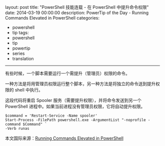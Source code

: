 ﻿layout: post
title: "PowerShell 技能连载 - 在 PowerShell 中提升命令权限"
date: 2014-03-19 00:00:00
description: PowerTip of the Day - Running Commands Elevated in PowerShell
categories:
- powershell
- tip
tags:
- powershell
- tip
- powertip
- series
- translation
---
有些时候，一个脚本需要运行一个需提升（管理员）权限的命令。

一种方法是将用管理员权限运行整个脚本，另一种方法是将独立的命令送到提升权限的 shell 中执行。

这段代码将重启 Spooler 服务（需要提升权限），并将命令发送到另一个 PowerShell 进程中。如果当前进程没有管理员权限，它将自动提升权限。

    $command = 'Restart-Service -Name spooler'
    Start-Process -FilePath powershell.exe -ArgumentList "-noprofile -command $Command" `  
    -Verb runas 

<!--more-->
本文国际来源：[Running Commands Elevated in PowerShell](http://powershell.com/cs/blogs/tips/archive/2014/03/19/running-commands-elevated-in-powershell.aspx)
